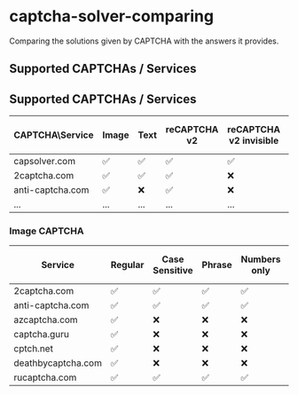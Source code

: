 # captcha-solver-comparing
Comparing the solutions given by CAPTCHA with the answers it provides.


## Supported CAPTCHAs / Services

## Supported CAPTCHAs / Services

| CAPTCHA\\Service    | Image | Text | reCAPTCHA v2 | reCAPTCHA v2 invisible | reCAPTCHA v2 enterprise | reCAPTCHA v3 | reCAPTCHA v3 enterprise | FunCaptcha | KeyCAPTCHA | Geetest | Geetest v4 | hCaptcha | Capy | DataDome Captcha | CyberSiara Captcha | AWS Captcha |
|---------------------|-------|------|--------------|------------------------|-------------------------|--------------|------------------------|------------|------------|---------|------------|----------|------|------------------|-------------------|-------------|
| capsolver.com       | ✅     | ✅    | ✅            | ✅                      | ✅                       | ✅            | ✅                      | ✅          | ✅          | ✅       | ✅          | ✅        | ✅    | ✅                  | ✅                 | ✅           |
| 2captcha.com        | ✅     | ✅    | ✅            | ❌                      | ❌                       | ✅            | ❌                      | ✅          | ✅          | ✅       | ✅          | ✅        | ✅    | ❌                  | ❌                 | ❌           |
| anti-captcha.com    | ✅     | ❌    | ✅            | ❌                      | ❌                       | ✅            | ❌                      | ✅          | ✅          | ✅       | ✅          | ✅        | ❌    | ❌                  | ❌                 | ❌           |
| ...                 | ...   | ...  | ...          | ...                    | ...                     | ...          | ...                    | ...        | ...        | ...     | ...        | ...      | ...  | ...                | ...               | ...         |


### Image CAPTCHA

| Service          | Regular | Case Sensitive | Phrase | Numbers only | Letters only | Math | Length | Language      | Comment for worker |
|------------------|---------|----------------|--------|--------------|--------------|------|--------|---------------|--------------------|
| 2captcha.com     | ✅       | ✅              | ✅      | ✅            | ✅            | ✅    | ✅      | Cyrillic/Latin| ✅                  |
| anti-captcha.com | ✅       | ✅              | ✅      | ✅            | ✅            | ✅    | ✅      | Latin         | ✅                  |
| azcaptcha.com    | ✅       | ❌              | ❌      | ❌            | ❌            | ❌    | ❌      | Latin         | ✅                  |
| captcha.guru     | ✅       | ❌              | ❌      | ❌            | ❌            | ❌    | ❌      | Latin         | ✅                  |
| cptch.net        | ✅       | ❌              | ❌      | ❌            | ❌            | ❌    | ❌      | Cyrillic/Latin| ❌                  |
| deathbycaptcha.com | ✅     | ❌              | ❌      | ❌            | ❌            | ❌    | ❌      | Latin         | ❌                  |
| rucaptcha.com    | ✅       | ✅              | ✅      | ✅            | ✅            | ✅    | ✅      | Cyrillic/Latin| ✅                  |
